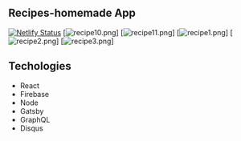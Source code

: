 ## Recipes-homemade App

[![Netlify Status](https://api.netlify.com/api/v1/badges/a8a6ede5-b84e-48a0-a303-1eebbaf26324/deploy-status)](https://app.netlify.com/sites/maleo-recipes-homemade/deploys)
[![recipe10.png](https://i.postimg.cc/nL0TB9R5/recipe10.png)]
[![recipe11.png](https://i.postimg.cc/3xjtrcg3/recipe11.png)]
[![recipe1.png](https://i.postimg.cc/Cxyndrm6/recipe1.png)]
[![recipe2.png](https://i.postimg.cc/0Q5wP6ck/recipe2.png)]
[![recipe3.png](https://i.postimg.cc/yY2cc8Yj/recipe3.png)]
## Techologies
- React
- Firebase
- Node
- Gatsby
- GraphQL
- Disqus
